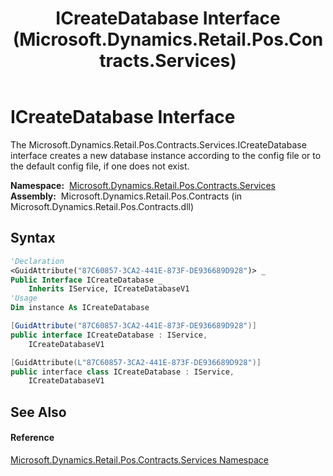 ﻿---
title: ICreateDatabase Interface (Microsoft.Dynamics.Retail.Pos.Contracts.Services)
TOCTitle: ICreateDatabase Interface
ms:assetid: T:Microsoft.Dynamics.Retail.Pos.Contracts.Services.ICreateDatabase
ms:mtpsurl: https://technet.microsoft.com/en-us/library/microsoft.dynamics.retail.pos.contracts.services.icreatedatabase(v=AX.60)
ms:contentKeyID: 47344166
ms.date: 05/18/2015
mtps_version: v=AX.60
f1_keywords:
- Microsoft.Dynamics.Retail.Pos.Contracts.Services.ICreateDatabase
dev_langs:
- CSharp
- C++
- VB
---

# ICreateDatabase Interface

The Microsoft.Dynamics.Retail.Pos.Contracts.Services.ICreateDatabase interface creates a new database instance according to the config file or to the default config file, if one does not exist.

**Namespace:**  [Microsoft.Dynamics.Retail.Pos.Contracts.Services](microsoft-dynamics-retail-pos-contracts-services-namespace.md)  
**Assembly:**  Microsoft.Dynamics.Retail.Pos.Contracts (in Microsoft.Dynamics.Retail.Pos.Contracts.dll)

## Syntax

``` vb
'Declaration
<GuidAttribute("87C60857-3CA2-441E-873F-DE936689D928")> _
Public Interface ICreateDatabase _
    Inherits IService, ICreateDatabaseV1
'Usage
Dim instance As ICreateDatabase
```

``` csharp
[GuidAttribute("87C60857-3CA2-441E-873F-DE936689D928")]
public interface ICreateDatabase : IService, 
    ICreateDatabaseV1
```

``` c++
[GuidAttribute(L"87C60857-3CA2-441E-873F-DE936689D928")]
public interface class ICreateDatabase : IService, 
    ICreateDatabaseV1
```

## See Also

#### Reference

[Microsoft.Dynamics.Retail.Pos.Contracts.Services Namespace](microsoft-dynamics-retail-pos-contracts-services-namespace.md)

